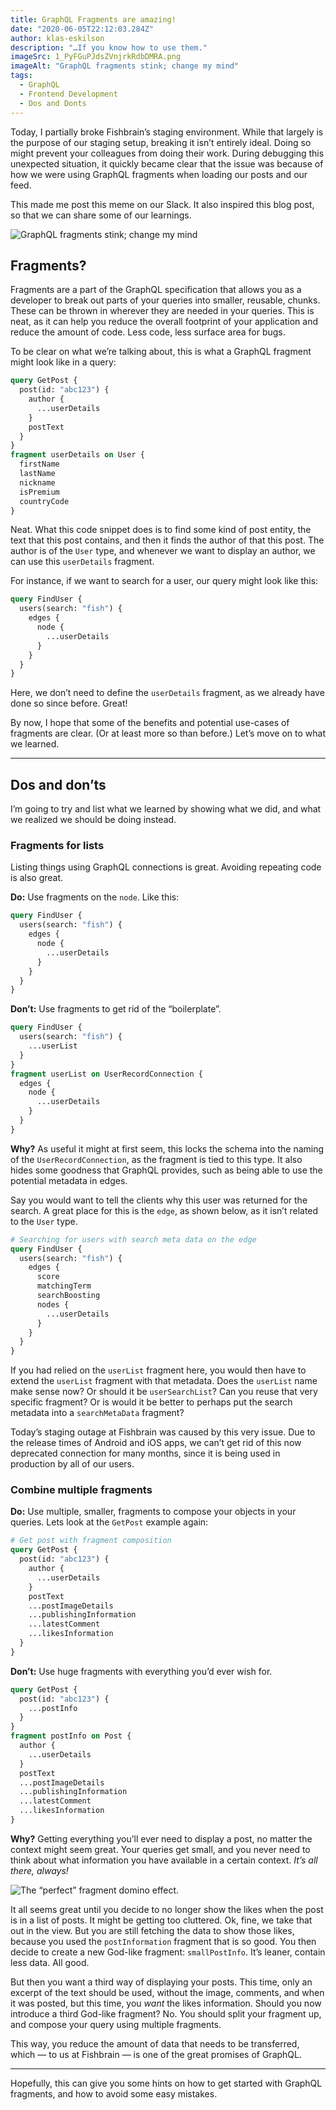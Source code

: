 ```yaml
---
title: GraphQL Fragments are amazing!
date: "2020-06-05T22:12:03.284Z"
author: klas-eskilson
description: "…If you know how to use them."
imageSrc: 1_PyFGuPJdsZVnjrkRdbDMRA.png
imageAlt: "GraphQL fragments stink; change my mind"
tags:
  - GraphQL
  - Frontend Development
  - Dos and Donts
---
```


Today, I partially broke Fishbrain’s staging environment. While that largely is the purpose of our staging setup, breaking it isn’t entirely ideal. Doing so might prevent your colleagues from doing their work. During debugging this unexpected situation, it quickly became clear that the issue was because of how we were using GraphQL fragments when loading our posts and our feed.

This made me post this meme on our Slack. It also inspired this blog post, so that we can share some of our learnings.

![GraphQL fragments stink; change my mind](1_PyFGuPJdsZVnjrkRdbDMRA.png)

## Fragments?

Fragments are a part of the GraphQL specification that allows you as a developer to break out parts of your queries into smaller, reusable, chunks. These can be thrown in wherever they are needed in your queries. This is neat, as it can help you reduce the overall footprint of your application and reduce the amount of code. Less code, less surface area for bugs.

To be clear on what we’re talking about, this is what a GraphQL fragment might look like in a query:

```graphql
query GetPost {
  post(id: "abc123") {
    author {
      ...userDetails
    }
    postText
  }
}
fragment userDetails on User {
  firstName
  lastName
  nickname
  isPremium
  countryCode
}
```

Neat. What this code snippet does is to find some kind of post entity, the text that this post contains, and then it finds the author of that this post. The author is of the `User` type, and whenever we want to display an author, we can use this `userDetails` fragment.

For instance, if we want to search for a user, our query might look like this:

```graphql
query FindUser {
  users(search: "fish") {
    edges {
      node {
        ...userDetails
      }
    }
  }
}
```

Here, we don’t need to define the `userDetails` fragment, as we already have done so since before. Great!

By now, I hope that some of the benefits and potential use-cases of fragments are clear. (Or at least more so than before.) Let’s move on to what we learned.

---

## Dos and don’ts

I’m going to try and list what we learned by showing what we did, and what we realized we should be doing instead.

### Fragments for lists

Listing things using GraphQL connections is great. Avoiding repeating code is also great.

**Do:** Use fragments on the `node`. Like this:

```graphql
query FindUser {
  users(search: "fish") {
    edges {
      node {
        ...userDetails
      }
    }
  }
}
```

**Don’t:** Use fragments to get rid of the “boilerplate”.

```graphql
query FindUser {
  users(search: "fish") {
    ...userList
  }
}
fragment userList on UserRecordConnection {
  edges {
    node {
      ...userDetails
    }
  }
}
```

**Why?** As useful it might at first seem, this locks the schema into the naming of the `UserRecordConnection`, as the fragment is tied to this type. It also hides some goodness that GraphQL provides, such as being able to use the potential metadata in edges.

Say you would want to tell the clients why this user was returned for the search. A great place for this is the `edge`, as shown below, as it isn’t related to the `User` type.

```graphql
# Searching for users with search meta data on the edge
query FindUser {
  users(search: "fish") {
    edges {
      score
      matchingTerm
      searchBoosting
      nodes {
        ...userDetails
      }
    }
  }
}
```

If you had relied on the `userList` fragment here, you would then have to extend the `userList` fragment with that metadata. Does the `userList` name make sense now? Or should it be `userSearchList`? Can you reuse that very specific fragment? Or is would it be better to perhaps put the search metadata into a `searchMetaData` fragment?

Today’s staging outage at Fishbrain was caused by this very issue. Due to the release times of Android and iOS apps, we can’t get rid of this now deprecated connection for many months, since it is being used in production by all of our users.

### Combine multiple fragments

**Do:** Use multiple, smaller, fragments to compose your objects in your queries. Lets look at the `GetPost` example again:

```graphql
# Get post with fragment composition
query GetPost {
  post(id: "abc123") {
    author {
      ...userDetails
    }
    postText
    ...postImageDetails
    ...publishingInformation
    ...latestComment
    ...likesInformation
  }
}
```

**Don’t:** Use huge fragments with everything you’d ever wish for.

```graphql
query GetPost {
  post(id: "abc123") {
    ...postInfo
  }
}
fragment postInfo on Post {
  author {
    ...userDetails
  }
  postText
  ...postImageDetails
  ...publishingInformation
  ...latestComment
  ...likesInformation
}
```

**Why?** Getting everything you’ll ever need to display a post, no matter the context might seem great. Your queries get small, and you never need to think about what information you have available in a certain context. *It’s all there, always!*

![The “perfect” fragment domino effect.](1_-Nu_Po4aA5wDSOOJP-hlPg.jpeg)

It all seems great until you decide to no longer show the likes when the post is in a list of posts. It might be getting too cluttered. Ok, fine, we take that out in the view. But you are still fetching the data to show those likes, because you used the `postInformation` fragment that is so good. You then decide to create a new God-like fragment: `smallPostInfo`. It’s leaner, contain less data. All good.

But then you want a third way of displaying your posts. This time, only an excerpt of the text should be used, without the image, comments, and when it was posted, but this time, you *want* the likes information. Should you now introduce a third God-like fragment? No. You should split your fragment up, and compose your query using multiple fragments.

This way, you reduce the amount of data that needs to be transferred, which — to us at Fishbrain — is one of the great promises of GraphQL.

---

Hopefully, this can give you some hints on how to get started with GraphQL fragments, and how to avoid some easy mistakes.
